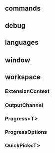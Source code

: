 ## commands
## debug
## languages
## window
## workspace
### ExtensionContext
### OutputChannel
### Progress\<T>
### ProgressOptions
### QuickPick\<T>